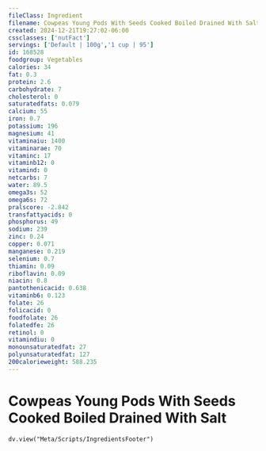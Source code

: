 ```yaml
---
fileClass: Ingredient
filename: Cowpeas Young Pods With Seeds Cooked Boiled Drained With Salt
created: 2024-12-21T19:27:02-06:00
cssclasses: ['nutFact']
servings: ['Default | 100g','1 cup | 95']
id: 168528
foodgroup: Vegetables
calories: 34
fat: 0.3
protein: 2.6
carbohydrate: 7
cholesterol: 0
saturatedfats: 0.079
calcium: 55
iron: 0.7
potassium: 196
magnesium: 41
vitaminaiu: 1400
vitaminarae: 70
vitaminc: 17
vitaminb12: 0
vitamind: 0
netcarbs: 7
water: 89.5
omega3s: 52
omega6s: 72
pralscore: -2.842
transfattyacids: 0
phosphorus: 49
sodium: 239
zinc: 0.24
copper: 0.071
manganese: 0.219
selenium: 0.7
thiamin: 0.09
riboflavin: 0.09
niacin: 0.8
pantothenicacid: 0.638
vitaminb6: 0.123
folate: 26
folicacid: 0
foodfolate: 26
folatedfe: 26
retinol: 0
vitamindiu: 0
monounsaturatedfat: 27
polyunsaturatedfat: 127
200calorieweight: 588.235
---
```


# Cowpeas Young Pods With Seeds Cooked Boiled Drained With Salt

```dataviewjs
dv.view("Meta/Scripts/IngredientsFooter")
```